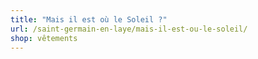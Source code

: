 ```yaml
---
title: "Mais il est où le Soleil ?"
url: /saint-germain-en-laye/mais-il-est-ou-le-soleil/
shop: vêtements
---
```


